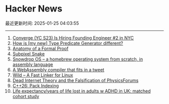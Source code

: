 # Hacker News

最近更新时间: 2025-01-25 04:03:55

--- 
1. [Converge (YC S23) Is Hiring Founding Engineer #2 in NYC](https://jobs.gem.com/converge/am9icG9zdDreA6I3WJ4ZJ1Yx_WHS5zKP) 
2. [How is [my new] Type Predicate Generator different?](https://github.com/peter-leonov/type-predicate-generator/blob/main/compare.md) 
3. [Anatomy of a Formal Proof](https://www.ams.org/journals/notices/202502/noti3114/noti3114.html) 
4. [Subpixel Snake](https://www.youtube.com/watch?v=iDwganLjpW0) 
5. [Snowdrop OS – a homebrew operating system from scratch, in assembly language](http://sebastianmihai.com/snowdrop/) 
6. [A WebAssembly compiler that fits in a tweet](https://wasmgroundup.com/blog/wasm-compiler-in-a-tweet/) 
7. [Wild – A Fast Linker for Linux](https://github.com/davidlattimore/wild) 
8. [Dead Internet Theory and the Falsification of PhysicsForums](https://hallofdreams.org/posts/physicsforums/) 
9. [C++26: Pack Indexing](https://www.sandordargo.com/blog/2025/01/22/cpp26-pack-indexing) 
10. [Life expectancy/years of life lost in adults w ADHD in UK: matched cohort study](https://www.cambridge.org/core/journals/the-british-journal-of-psychiatry/article/life-expectancy-and-years-of-life-lost-for-adults-with-diagnosed-adhd-in-the-uk-matched-cohort-study/30B8B109DF2BB33CC51F72FD1C953739) 
